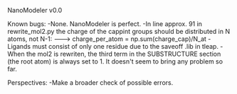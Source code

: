 NanoModeler v0.0

Known bugs:
-None. NanoModeler is perfect.
-In line approx. 91 in rewrite_mol2.py the charge of the cappint groups should be distributed in N atoms, not N-1:
---> charge_per_atom = np.sum(charge_cap)/N_at
-Ligands must consist of only one residue due to the saveoff .lib in tleap.
-When the mol2 is rewriten, the third term in the SUBSTRUCTURE section (the root atom) is always set to 1. It doesn't seem to bring any problem so far.

Perspectives:
-Make a broader check of possible errors.

